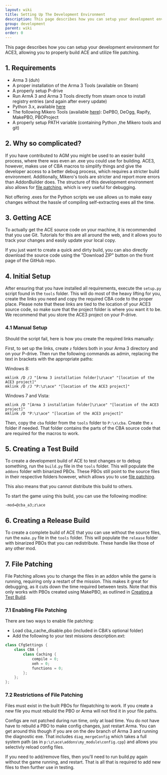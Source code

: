 ```yaml
---
layout: wiki
title: Setting Up The Development Environment
description: This page describes how you can setup your development environment for ACE3, allowing you to properly build ACE and utilize file patching. 
group: development
parent: wiki
order: 0
---
```


This page describes how you can setup your development environment for ACE3, allowing you to properly build ACE and utilize file patching.


## 1. Requirements

- Arma 3 (duh)
- A proper installation of the Arma 3 Tools (available on Steam)
- A properly setup P-drive
- Run ArmA 3 and Arma 3 Tools directly from steam once to install registry entries (and again after every update)
- Python 3.x, available [here](http://www.python.org)
- The following Mikero Tools (available [here](https://dev.withsix.com/projects/mikero-pbodll/files)): DePBO, DeOgg, Rapify, MakePBO, PBOProject
- A properly setup PATH variable (containing Python ,the Mikero tools and git)


## 2. Why so complicated?

If you have contributed to AGM you might be used to an easier build process, where there was even an .exe you could use for building. ACE3, however, makes use of CBA macros to simplify things and give the developer access to a better debug process, which requires a stricter build environment. Additionally, Mikero's tools are stricter and report more errors than AddonBuilder does. The structure of this development environment also allows for [file patching](#file-patching), which is very useful for debugging.

Not offering .exes for the Python scripts we use allows us to make easy changes without the hassle of compiling self-extracting exes all the time.


## 3. Getting ACE

To actually get the ACE source code on your machine, it is recommended that you use Git. Tutorials for this are all around the web, and it allows you to track your changes and easily update your local copy.

If you just want to create a quick and dirty build, you can also directly download the source code using the "Download ZIP" button on the front page of the GitHub repo.


## 4. Initial Setup

After ensuring that you have installed all requirements, execute the `setup.py` script found in the `tools` folder. This will do most of the heavy lifting for you, create the links you need and copy the required CBA code to the proper place. Please note that these links are tied to the location of your ACE3 source code, so make sure that the project folder is where you want it to be. We recommend that you store the ACE3 project on your P-drive.

### 4.1 Manual Setup

Should the script fail, here is how you create the required links manually:

First, to set up the links, create `z` folders both in your Arma 3 directory and on your P-drive. Then run the following commands as admin, replacing the text in brackets with the appropriate paths:

Windows 8:

```
mklink /D /J "[Arma 3 installation folder]\z\ace" "[location of the ACE3 project]"
mklink /D /J "P:\z\ace" "[location of the ACE3 project]"
```

Windows 7 and Vista:

```
mklink /D "[Arma 3 installation folder]\z\ace" "[location of the ACE3 project]"
mklink /D "P:\z\ace" "[location of the ACE3 project]"
```

Then, copy the `cba` folder from the `tools` folder to `P:\x\cba`. Create the `x` folder if needed. That folder contains the parts of the CBA source code that are required for the macros to work.


## 5. Creating a Test Build

To create a development build of ACE to test changes or to debug something, run the `build.py` file in the `tools` folder. This will populate the `addons` folder with binarized PBOs. These PBOs still point to the source files in their respective folders however, which allows you to use [file patching](#file-patching).

This also means that you cannot distribute this build to others.

To start the game using this build, you can use the following modline:

```
-mod=@cba_a3;z\ace
```


## 6. Creating a Release Build

To create a complete build of ACE that you can use without the source files, run the `make.py` file in the `tools` folder. This will populate the `release` folder with binarized PBOs that you can redistribute. These handle like those of any other mod.


## 7. File Patching

File Patching allows you to change the files in an addon while the game is running, requiring only a restart of the mission. This makes it great for debugging, as it cuts down the time required between tests. Note that this only works with PBOs created using MakePBO, as outlined in [Creating a Test Build](#creating-a-test-build).

### 7.1 Enabling File Patching

There are two ways to enable file patching:

- Load cba_cache_disable.pbo (included in CBA's optional folder)
- Add the following to your test missions description.ext:

```c++
class CfgSettings {
    class CBA {
        class Caching {
            compile = 0;
            xeh = 0;
            functions = 0;
        };
    };
};
```

### 7.2 Restrictions of File Patching

Files must exist in the built PBOs for filepatching to work. If you create a new file you must rebuild the PBO or Arma will not find it in your file paths.

Configs are not patched during run time, only at load time. You do not have have to rebuild a PBO to make config changes, just restart Arma. You can get around this though if you are on the dev branch of Arma 3 and running the diagnostic exe. That includes `diag_mergeConfig` which takes a full system path (as in `p:\z\ace\addons\my_module\config.cpp`) and allows you selectivly reload config files.

If you need to add/remove files, then you'll need to run build.py again without the game running, and restart. That is all that is required to add new files to then further use in testing.
